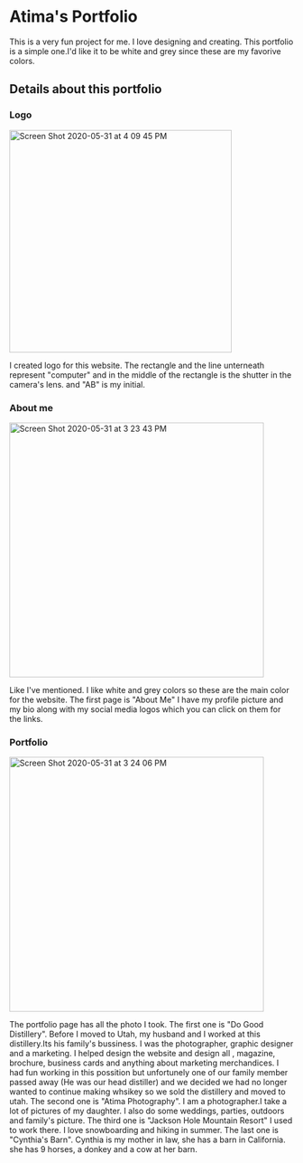 # Atima's Portfolio
  This is a very fun project for me. I love designing and creating. This portfolio is a simple one.I'd like it to be white and grey since these are my favorive colors.
  
## Details about this portfolio

### Logo
<img width="394" alt="Screen Shot 2020-05-31 at 4 09 45 PM" src="https://user-images.githubusercontent.com/64511825/83363768-2ec06900-a359-11ea-86eb-ca23808d5aed.png">

I created logo for this website. The rectangle and the line unterneath represent "computer" and in the middle of the rectangle is the shutter in the camera's lens. and "AB" is my initial.


### About me
<img width="451" alt="Screen Shot 2020-05-31 at 3 23 43 PM" src="https://user-images.githubusercontent.com/64511825/83363442-accf4080-a356-11ea-88e4-1556fb936c76.png">

  Like I've mentioned. I like white and grey colors so these are the main color for the website. The first page is "About Me" I have my profile picture and my bio along with my social media logos which you can click on them for the links.


### Portfolio

<img width="451" alt="Screen Shot 2020-05-31 at 3 24 06 PM" src="https://user-images.githubusercontent.com/64511825/83363896-39c7c900-a35a-11ea-8f9f-b772bb8d1694.png">

  The portfolio page has all the photo I took. The first one is "Do Good Distillery". Before I moved to Utah, my husband and I worked at this distillery.Its his family's bussiness. I was the photographer, graphic designer and a marketing. I helped design the website and design all , magazine, brochure, business cards and anything about marketing merchandices. I had fun working in this possition but unfortunely one of our family member passed away (He was our head distiller)  and we decided we had no longer wanted to continue making whsikey so we sold the distillery and moved to utah. 
  The second one is "Atima Photography". I am a photographer.I take a lot of pictures of my daughter. I also do some weddings, parties, outdoors and family's picture.
  The third one is "Jackson Hole Mountain Resort" I used to work there. I love snowboarding and hiking in summer.
  The last one is "Cynthia's Barn". Cynthia is my mother in law, she has a barn in California. she has 9 horses, a donkey and a cow at her barn.
